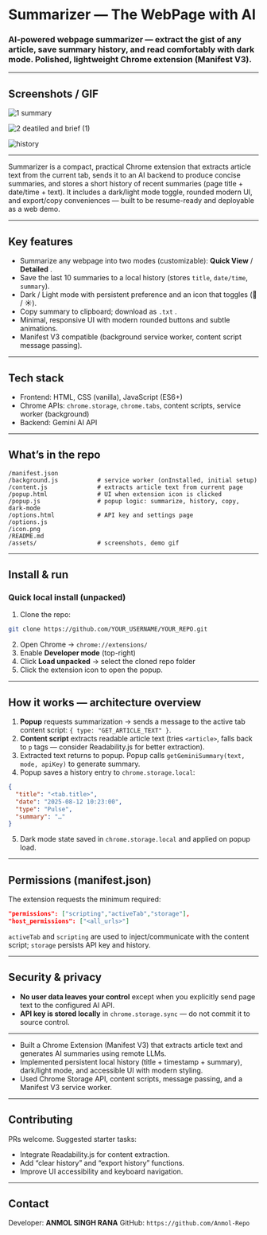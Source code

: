 # Summarizer — The WebPage with AI

### AI-powered webpage summarizer — extract the gist of any article, save summary history, and read comfortably with dark mode. Polished, lightweight Chrome extension (Manifest V3).


---
## Screenshots / GIF

![1 summary](https://github.com/user-attachments/assets/7e287e2c-6df2-4937-9a1a-2be20c596ca7)

![2 deatiled and brief (1)](https://github.com/user-attachments/assets/7d77bc34-49ac-4cb7-99a7-b63c8940d1d2)

![history](https://github.com/user-attachments/assets/ec629648-7c83-4d13-a677-4c1d2b789bd7)

---


Summarizer is a compact, practical Chrome extension that extracts article text from the current tab, sends it to an AI backend to produce concise summaries, and stores a short history of recent summaries (page title + date/time + text). It includes a dark/light mode toggle, rounded modern UI, and export/copy conveniences — built to be resume-ready and deployable as a web demo.

---

## Key features

* Summarize any webpage into two modes (customizable): **Quick View** / **Detailed** .
* Save the last 10 summaries to a local history (stores `title`, `date/time`, `summary`).
* Dark / Light mode with persistent preference and an icon that toggles (🌙 / ☀️).
* Copy summary to clipboard; download as `.txt` .
* Minimal, responsive UI with modern rounded buttons and subtle animations.
* Manifest V3 compatible (background service worker, content script message passing).
---

## Tech stack

* Frontend: HTML, CSS (vanilla), JavaScript (ES6+)
* Chrome APIs: `chrome.storage`, `chrome.tabs`, content scripts, service worker (background)
* Backend: Gemini AI API

---

## What’s in the repo

```
/manifest.json
/background.js           # service worker (onInstalled, initial setup)
/content.js              # extracts article text from current page
/popup.html              # UI when extension icon is clicked
/popup.js                # popup logic: summarize, history, copy, dark-mode
/options.html            # API key and settings page
/options.js
/icon.png
/README.md
/assets/                 # screenshots, demo gif 
```

---

## Install & run 

###  Quick local install (unpacked)

1. Clone the repo:

```bash
git clone https://github.com/YOUR_USERNAME/YOUR_REPO.git
```

2. Open Chrome → `chrome://extensions/`
3. Enable **Developer mode** (top-right)
4. Click **Load unpacked** → select the cloned repo folder
5. Click the extension icon to open the popup.

---

## How it works — architecture overview

1. **Popup** requests summarization → sends a message to the active tab content script: `{ type: "GET_ARTICLE_TEXT" }`.
2. **Content script** extracts readable article text (tries `<article>`, falls back to `p` tags — consider Readability.js for better extraction).
3. Extracted text returns to popup. Popup calls `getGeminiSummary(text, mode, apiKey)` to generate summary.
4. Popup saves a history entry to `chrome.storage.local`:

```json
{
  "title": "<tab.title>",
  "date": "2025-08-12 10:23:00",
  "type": "Pulse",
  "summary": "…"
}
```

5. Dark mode state saved in `chrome.storage.local` and applied on popup load.

---

## Permissions (manifest.json)

The extension requests the minimum required:

```json
"permissions": ["scripting","activeTab","storage"],
"host_permissions": ["<all_urls>"]
```

`activeTab` and `scripting` are used to inject/communicate with the content script; `storage` persists API key and history.

---

## Security & privacy

* **No user data leaves your control** except when you explicitly send page text to the configured AI API.
* **API key is stored locally** in `chrome.storage.sync` — do not commit it to source control.

---


* Built a Chrome Extension (Manifest V3) that extracts article text and generates AI summaries using remote LLMs.
* Implemented persistent local history (title + timestamp + summary), dark/light mode, and accessible UI with modern styling.
* Used Chrome Storage API, content scripts, message passing, and a Manifest V3 service worker.

---

## Contributing

PRs welcome. Suggested starter tasks:

* Integrate Readability.js for content extraction.
* Add “clear history” and “export history” functions.
* Improve UI accessibility and keyboard navigation.

---

## Contact

Developer: **ANMOL SINGH RANA**
GitHub: `https://github.com/Anmol-Repo`

